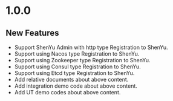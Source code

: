 # 1.0.0

## New Features

-   Support ShenYu Admin with http type Registration to ShenYu.
-   Support using Nacos type Registration to ShenYu.
-   Support using Zookeeper type Registration to ShenYu.
-   Support using Consul type Registration to ShenYu.
-   Support using Etcd type Registration to ShenYu.
-   Add relative documents about above content.
-   Add integration demo code about above content.
-   Add UT demo codes about above content.
